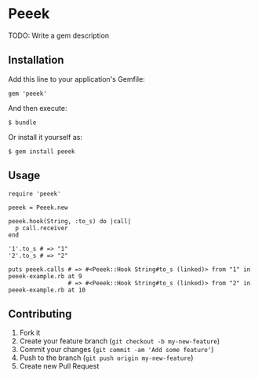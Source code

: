# Peeek

TODO: Write a gem description

## Installation

Add this line to your application's Gemfile:

    gem 'peeek'

And then execute:

    $ bundle

Or install it yourself as:

    $ gem install peeek

## Usage

    require 'peeek'

    peeek = Peeek.new

    peeek.hook(String, :to_s) do |call|
      p call.receiver
    end

    '1'.to_s # => "1"
    '2'.to_s # => "2"

    puts peeek.calls # => #<Peeek::Hook String#to_s (linked)> from "1" in peeek-example.rb at 9
                     # => #<Peeek::Hook String#to_s (linked)> from "2" in peeek-example.rb at 10

## Contributing

1. Fork it
2. Create your feature branch (`git checkout -b my-new-feature`)
3. Commit your changes (`git commit -am 'Add some feature'`)
4. Push to the branch (`git push origin my-new-feature`)
5. Create new Pull Request
